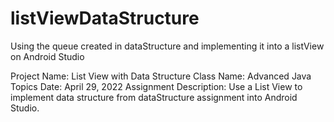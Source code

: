 # listViewDataStructure
Using the queue created in dataStructure and implementing it into a listView on Android Studio

Project Name: List View with Data Structure
Class Name: Advanced Java Topics
Date: April 29, 2022
Assignment Description: Use a List View to implement data structure from dataStructure assignment into Android Studio.
